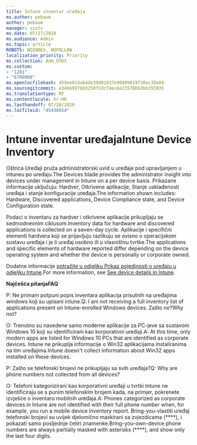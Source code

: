 ```yaml
---
title: Intune inventar uređaja
ms.author: pebaum
author: pebaum
manager: scotv
ms.date: 07/27/2020
ms.audience: Admin
ms.topic: article
ROBOTS: NOINDEX, NOFOLLOW
localization_priority: Priority
ms.collection: Adm_O365
ms.custom:
- "1281"
- "6700008"
ms.openlocfilehash: d59ee014a64de39d01837e90909619f30ec35e89
ms.sourcegitcommit: e34bb95fb93250f1dc7aec6a13578bb3bb355935
ms.translationtype: MT
ms.contentlocale: hr-HR
ms.lasthandoff: 07/28/2020
ms.locfileid: "45438914"
---
```

# <a name="intune-device-inventory"></a><span data-ttu-id="3185c-102">Intune inventar uređaja</span><span class="sxs-lookup"><span data-stu-id="3185c-102">Intune Device Inventory</span></span>

<span data-ttu-id="3185c-103">Oštrica Uređaji pruža administratorski uvid u uređaje pod upravljanjem u intuneu po uređaju.</span><span class="sxs-lookup"><span data-stu-id="3185c-103">The Devices blade provides the administrator insight into devices under management in Intune on a per device basis.</span></span> <span data-ttu-id="3185c-104">Prikazane informacije uključuju: Hardver, Otkrivene aplikacije, Stanje usklađenosti uređaja i stanje konfiguracije uređaja.</span><span class="sxs-lookup"><span data-stu-id="3185c-104">The information shown includes: Hardware, Discovered applications, Device Compliance state, and Device Configuration state.</span></span>

<span data-ttu-id="3185c-105">Podaci o inventaru za hardver i otkrivene aplikacije prikupljaju se sedmodnevnim ciklusom.</span><span class="sxs-lookup"><span data-stu-id="3185c-105">Inventory data for hardware and discovered applications is collected on a seven-day cycle.</span></span> <span data-ttu-id="3185c-106">Aplikacije i specifični elementi hardvera koji se prijavljuju razlikuju se ovisno o operacijskom sustavu uređaja i je li uređaj osobno ili u vlasništvu tvrtke.</span><span class="sxs-lookup"><span data-stu-id="3185c-106">The applications and specific elements of hardware reported differ depending on the device operating system and whether the device is personally or corporate owned.</span></span>

<span data-ttu-id="3185c-107">Dodatne informacije [potražite u odjeljku Prikaz pojedinosti o uređaju u odjeljku Intune](https://docs.microsoft.com/intune/device-inventory).</span><span class="sxs-lookup"><span data-stu-id="3185c-107">For more information, see [See device details in Intune](https://docs.microsoft.com/intune/device-inventory).</span></span>

<span data-ttu-id="3185c-108">**Najčešća pitanja**</span><span class="sxs-lookup"><span data-stu-id="3185c-108">**FAQ**</span></span>

<span data-ttu-id="3185c-109">P: Ne primam potpuni popis inventara aplikacija prisutnih na uređajima windows koji su upisani intune.</span><span class="sxs-lookup"><span data-stu-id="3185c-109">Q: I am not receiving a full inventory list of applications present on Intune-enrolled Windows devices.</span></span> <span data-ttu-id="3185c-110">Zašto ne?</span><span class="sxs-lookup"><span data-stu-id="3185c-110">Why not?</span></span>

<span data-ttu-id="3185c-111">O: Trenutno su navedene samo moderne aplikacije za PC-jeve sa sustavom Windows 10 koji su identificirani kao korporativni uređaji.</span><span class="sxs-lookup"><span data-stu-id="3185c-111">A: At this time, only modern apps are listed for Windows 10 PCs that are identified as corporate devices.</span></span> <span data-ttu-id="3185c-112">Intune ne prikuplja informacije o Win32 aplikacijama instaliranima na tim uređajima.</span><span class="sxs-lookup"><span data-stu-id="3185c-112">Intune doesn't collect information about Win32 apps installed on these devices.</span></span>

<span data-ttu-id="3185c-113">P: Zašto se telefonski brojevi ne prikupljaju sa svih uređaja?</span><span class="sxs-lookup"><span data-stu-id="3185c-113">Q: Why are phone numbers not collected from all devices?</span></span>

<span data-ttu-id="3185c-114">O: Telefoni kategorizirani kao korporativni uređaji u tvrtki Intune ne identificiraju se s punim telefonskim brojem kada, na primjer, pokrenete izvješće o inventaru mobilnih uređaja.</span><span class="sxs-lookup"><span data-stu-id="3185c-114">A: Phones categorized as corporate devices in Intune are not identified with their full phone number when, for example, you run a mobile device inventory report.</span></span> <span data-ttu-id="3185c-115">Bring-you-vlastiti uređaj telefonski brojevi su uvijek djelomično maskirani sa zvjezdicama (\*\*\*\*), i pokazati samo posljednje četiri znamenke.</span><span class="sxs-lookup"><span data-stu-id="3185c-115">Bring-you-own-device phone numbers are always partially masked with asterisks (\*\*\*\*), and show only the last four digits.</span></span>